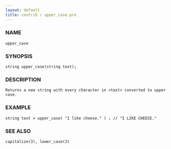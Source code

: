 ```yaml
---
layout: default
title: contrib / upper_case.pre
---
```


### NAME

    upper_case

### SYNOPSIS

    string upper_case(string text);

### DESCRIPTION

    Returns a new string with every character in <text> converted to upper case.

### EXAMPLE

    string text = upper_case( "I like cheese." ) ; // "I LIKE CHEESE."

### SEE ALSO

    capitalize(3), lower_case(3)
